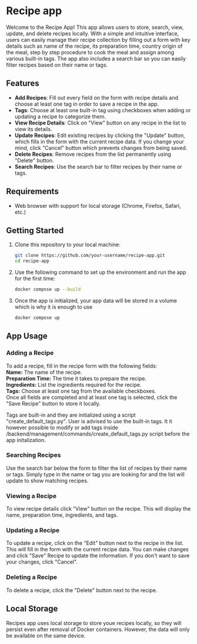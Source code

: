 # Recipe app

Welcome to the Recipe App! This app allows users to store, search, view, update, and delete recipes locally. With a simple and intuitive interface, users can easily manage their recipe collection by filling out a form with key details such as name of the recipe, its preparation time, country origin of the meal, step by step procedure to cook the meal and assign among various built-in tags. The app also includes a search bar so you can easily filter recipes based on their name or tags.

## Features

- **Add Recipes**: Fill out every field on the form with recipe details and choose at least one tag in order to save a recipe in the app.
- **Tags**: Choose at least one built-in tag using checkboxes when adding or updating a recipe to categorize them.
- **View Recipe Details**: Click on "View" button on any recipe in the list to view its details.
- **Update Recipes**: Edit existing recipes by clicking the "Update" button, which fills in the form with the current recipe data. If you change your mind, click "Cancel" button which prevents changes from being saved.
- **Delete Recipes**: Remove recipes from the list permanently using "Delete" button.
- **Search Recipes**: Use the search bar to filter recipes by their name or tags.

## Requirements

- Web browser with support for local storage (Chrome, Firefox, Safari, etc.)
  
## Getting Started

1. Clone this repository to your local machine:

   ```bash
   git clone https://github.com/your-username/recipe-app.git
   cd recipe-app
   ```
   
2. Use the following command to set up the environment and run the app for the first time:

   ```bash
   docker compose up --build
   ```
 
3. Once the app is initialized, your app data will be stored in a volume which is why it is enough to use
   ```bash
   docker compose up
   ```

## App Usage

### Adding a Recipe <br/>
To add a recipe, fill in the recipe form with the following fields:<br/>
**Name:** The name of the recipe.<br/>
**Preparation Time:** The time it takes to prepare the recipe.<br/>
**Ingredients:** List the ingredients required for the recipe.<br/>
**Tags:** Choose at least one tag from the available checkboxes.<br/>
Once all fields are completed and at least one tag is selected, click the "Save Recipe" button to store it locally.<br/>

Tags are built-in and they are initialized using a script "create_default_tags.py". User is advised to use the built-in tags. It it however possible to modify or add tags inside /backend/management/commands/create_default_tags.py script before the app initalization.

### Searching Recipes<br/>
Use the search bar below the form to filter the list of recipes by their name or tags. Simply type in the name or tag you are looking for and the list will update to show matching recipes.

### Viewing a Recipe<br/>
To view recipe details click "View" button on the recipe. This will display the name, preparation time, ingredients, and tags.

### Updating a Recipe<br/>
To update a recipe, click on the "Edit" button next to the recipe in the list. This will fill in the form with the current recipe data. You can make changes and click "Save" Recipe to update the information. If you don't want to save your changes, click "Cancel".

### Deleting a Recipe<br/>
To delete a recipe, click the "Delete" button next to the recipe.

## Local Storage<br/>
Recipes app uses local storage to store youe recipes locally, so they will persist even after removal of Docker containers. However, the data will only be available on the same device.
